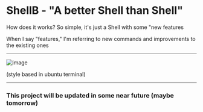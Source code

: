 <h1>ShellB - "A better Shell than Shell"</h1>

<p>How does it works? So simple, it's just a Shell with some "new features</p>
<p>When I say "features," I'm referring to new commands and improvements to the existing ones</p>

---

<img src="https://github.com/SerjeiMikailov/shellb/assets/75023574/600abfce-5dcf-47fb-9cdd-b6310f49743a" alt="image">
<p>(style based in ubuntu terminal)</p>

<hr>

<h3>This project will be updated in some near future (maybe tomorrow)</h3>
